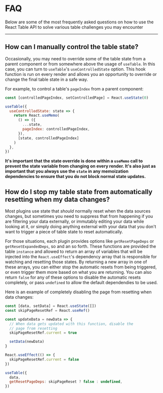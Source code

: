 # FAQ

Below are some of the most frequently asked questions on how to use the React Table API to solve various table challenges you may encounter

<hr/>

## How can I manually control the table state?

Occasionally, you may need to override some of the table state from a parent component or from somewhere above the usage of `useTable`. In this case, you can turn to `useTable`'s `useControlledState` option. This hook function is run on every render and allows you an opportunity to override or change the final table state in a safe way.

For example, to control a table's `pageIndex` from a parent component:

```js
const [controlledPageIndex, setControlledPage] = React.useState(0)

useTable({
  useControlledState: state => {
    return React.useMemo(
      () => ({
        ...state,
        pageIndex: controlledPageIndex,
      }),
      [state, controlledPageIndex]
    )
  },
})
```

**It's important that the state override is done within a `useMemo` call to prevent the state variable from changing on every render. It's also just as important that you always use the `state` in any memoization dependencies to ensure that you do not block normal state updates.**

## How do I stop my table state from automatically resetting when my data changes?

Most plugins use state that _should_ normally reset when the data sources changes, but sometimes you need to suppress that from happening if you are filtering your data externally, or immutably editing your data while looking at it, or simply doing anything external with your data that you don't want to trigger a piece of table state to reset automatically.

For those situations, each plugin provides options like `getResetPageDeps` or `getResetExpandedDeps`, so and an so forth. These functions are provided the table `instance` and allowed to return an array of variables that will be injected into the `React.useEffect`'s dependency array that is responsible for watching and resetting those states. By returning a new array in one of these arrays, you can either stop the automatic resets from being triggered, or even trigger them more based on what you are returning. You can also return `false` for any of these options to disable the automatic resets completely, or pass `undefined` to allow the default dependendies to be used.

Here is an example of completely disabling the page from resetting when data changes:

```js
const [data, setData] = React.useState([])
const skipPageResetRef = React.useRef()

const updateData = newData => {
  // When data gets updated with this function, disable the
  // page from resetting
  skipPageResetRef.current = true

  setData(newData)
}

React.useEffect(() => {
  skipPageResetRef.current = false
})

useTable({
  data,
  getResetPageDeps: skipPageReset ? false : undefined,
})
```

<!-- ## How can I hide/show columns? -->
